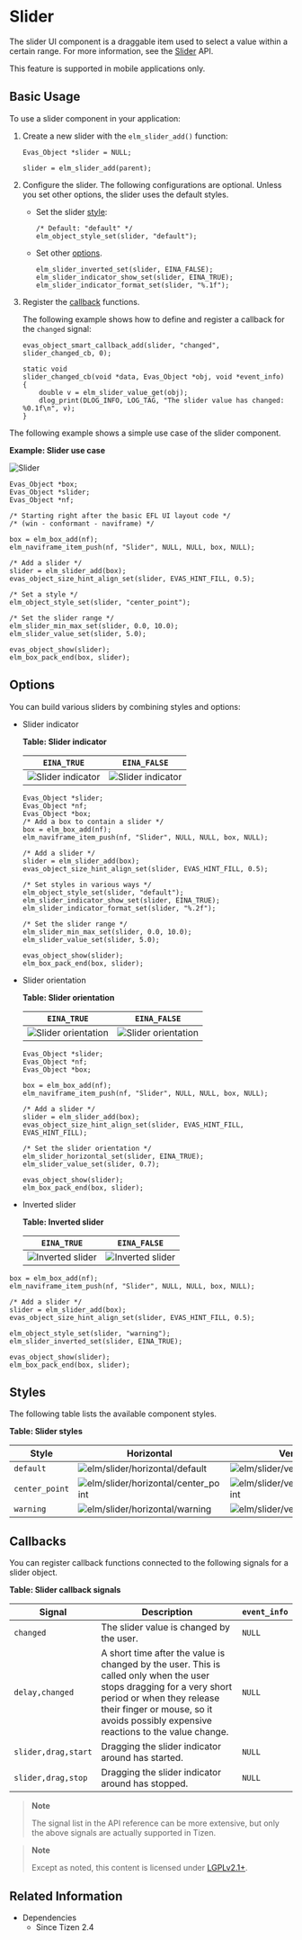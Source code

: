 # Slider

The slider UI component is a draggable item used to select a value within a certain range. For more information, see the [Slider](../../../../api/common/latest/group__Elm__Slider.html) API.

This feature is supported in mobile applications only.

## Basic Usage

To use a slider component in your application:

1. Create a new slider with the `elm_slider_add()` function:

   ```
   Evas_Object *slider = NULL;

   slider = elm_slider_add(parent);
   ```

2. Configure the slider. The following configurations are optional. Unless you set other options, the slider uses the default styles.

   - Set the slider [style](#styles):

     ```
     /* Default: "default" */
     elm_object_style_set(slider, "default");
     ```

   - Set other [options](#options).

     ```
     elm_slider_inverted_set(slider, EINA_FALSE);
     elm_slider_indicator_show_set(slider, EINA_TRUE);
     elm_slider_indicator_format_set(slider, "%.1f");
     ```

3. Register the [callback](#callbacks) functions.

   The following example shows how to define and register a callback for the `changed` signal:

   ```
   evas_object_smart_callback_add(slider, "changed", slider_changed_cb, 0);

   static void
   slider_changed_cb(void *data, Evas_Object *obj, void *event_info)
   {
       double v = elm_slider_value_get(obj);
       dlog_print(DLOG_INFO, LOG_TAG, "The slider value has changed: %0.1f\n", v);
   }
   ```

The following example shows a simple use case of the slider component.

**Example: Slider use case**

![Slider](./media/mobile_slider.png)

```
Evas_Object *box;
Evas_Object *slider;
Evas_Object *nf;

/* Starting right after the basic EFL UI layout code */
/* (win - conformant - naviframe) */

box = elm_box_add(nf);
elm_naviframe_item_push(nf, "Slider", NULL, NULL, box, NULL);

/* Add a slider */
slider = elm_slider_add(box);
evas_object_size_hint_align_set(slider, EVAS_HINT_FILL, 0.5);

/* Set a style */
elm_object_style_set(slider, "center_point");

/* Set the slider range */
elm_slider_min_max_set(slider, 0.0, 10.0);
elm_slider_value_set(slider, 5.0);

evas_object_show(slider);
elm_box_pack_end(box, slider);
```

## Options

You can build various sliders by combining styles and options:

- Slider indicator

  **Table: Slider indicator**

  | `EINA_TRUE`                              | `EINA_FALSE`                             |
  |------------------------------------------|------------------------------------------|
  | ![Slider indicator](./media/mobile_slider_various_1_T.png) | ![Slider indicator](./media/mobile_slider_various_1_F.png) |

  ```
  Evas_Object *slider;
  Evas_Object *nf;
  Evas_Object *box;
  /* Add a box to contain a slider */
  box = elm_box_add(nf);
  elm_naviframe_item_push(nf, "Slider", NULL, NULL, box, NULL);

  /* Add a slider */
  slider = elm_slider_add(box);
  evas_object_size_hint_align_set(slider, EVAS_HINT_FILL, 0.5);

  /* Set styles in various ways */
  elm_object_style_set(slider, "default");
  elm_slider_indicator_show_set(slider, EINA_TRUE);
  elm_slider_indicator_format_set(slider, "%.2f");

  /* Set the slider range */
  elm_slider_min_max_set(slider, 0.0, 10.0);
  elm_slider_value_set(slider, 5.0);

  evas_object_show(slider);
  elm_box_pack_end(box, slider);
  ```

- Slider orientation

  **Table: Slider orientation**

  | `EINA_TRUE`                              | `EINA_FALSE`                             |
  |------------------------------------------|------------------------------------------|
  | ![Slider orientation](./media/mobile_slider_various_2_T.png) | ![Slider orientation](./media/mobile_slider_various_2_F.png) |

  ```
  Evas_Object *slider;
  Evas_Object *nf;
  Evas_Object *box;

  box = elm_box_add(nf);
  elm_naviframe_item_push(nf, "Slider", NULL, NULL, box, NULL);

  /* Add a slider */
  slider = elm_slider_add(box);
  evas_object_size_hint_align_set(slider, EVAS_HINT_FILL, EVAS_HINT_FILL);

  /* Set the slider orientation */
  elm_slider_horizontal_set(slider, EINA_TRUE);
  elm_slider_value_set(slider, 0.7);

  evas_object_show(slider);
  elm_box_pack_end(box, slider);
  ```

- Inverted slider

  **Table: Inverted slider**

  | `EINA_TRUE`                              | `EINA_FALSE`                             |
  |------------------------------------------|------------------------------------------|
  | ![Inverted slider](./media/mobile_slider_various_3_T.png) | ![Inverted slider](./media/mobile_slider_various_3_F.png) |

```
box = elm_box_add(nf);
elm_naviframe_item_push(nf, "Slider", NULL, NULL, box, NULL);

/* Add a slider */
slider = elm_slider_add(box);
evas_object_size_hint_align_set(slider, EVAS_HINT_FILL, 0.5);

elm_object_style_set(slider, "warning");
elm_slider_inverted_set(slider, EINA_TRUE);

evas_object_show(slider);
elm_box_pack_end(box, slider);
```

## Styles

The following table lists the available component styles.

**Table: Slider styles**

| Style          | Horizontal                               | Vertical                                 |
|----------------|------------------------------------------|------------------------------------------|
| `default`      | ![elm/slider/horizontal/default](./media/slider_hor.png) | ![elm/slider/vertical/default](./media/slider_ver.png) |
| `center_point` | ![elm/slider/horizontal/center_point](./media/slider_hor_center.png) | ![elm/slider/vertical/center_point](./media/slider_ver_center.png) |
| `warning`      | ![elm/slider/horizontal/warning](./media/slider_hor_warning.png) | ![elm/slider/vertical/warning](./media/slider_ver_warning.png) |

## Callbacks

You can register callback functions connected to the following signals for a slider object.

**Table: Slider callback signals**

| Signal              | Description                              | `event_info` |
|-------------------|----------------------------------------|------------|
| `changed`           | The slider value is changed by the user. | `NULL`       |
| `delay,changed`     | A short time after the value is changed by the user. This is called only when the user stops dragging for a very short period or when they release their finger or mouse, so it avoids possibly expensive reactions to the value change. | `NULL`       |
| `slider,drag,start` | Dragging the slider indicator around has started. | `NULL`       |
| `slider,drag,stop`  | Dragging the slider indicator around has stopped. | `NULL`       |

> **Note**
>
> The signal list in the API reference can be more extensive, but only the above signals are actually supported in Tizen.

> **Note**
>
> Except as noted, this content is licensed under [LGPLv2.1+](http://opensource.org/licenses/LGPL-2.1).

## Related Information
- Dependencies
  - Since Tizen 2.4
